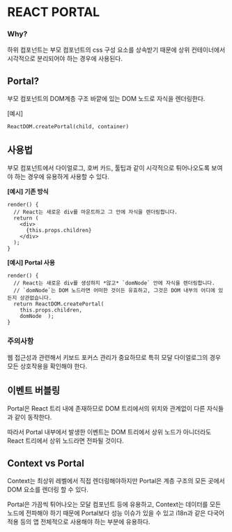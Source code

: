 # REACT PORTAL

### Why?

하위 컴포넌트는 부모 컴포넌트의 css 구성 요소를 상속받기 때문에 상위 컨테이너에서 시각적으로 분리되어야 하는 경우에 사용된다.



## Portal?

부모 컴포넌트의 DOM계층 구조 바깥에 있는 DOM 노드로 자식을 렌더링한다.

[예시]

```react
ReactDOM.createPortal(child, container)
```



## 사용법

부모 컴포넌트에서 다이얼로그, 호버 카드, 툴팁과 같이 시각적으로 튀어나오도록 보여야 하는 경우에 유용하게 사용할 수 있다.

**[예시] 기존 방식**

```react
render() {
  // React는 새로운 div를 마운트하고 그 안에 자식을 렌더링합니다.
  return (
    <div>
      {this.props.children}
    </div>
  );
}
```

**[예시] Portal 사용**

```react
render() {
  // React는 새로운 div를 생성하지 *않고* `domNode` 안에 자식을 렌더링합니다.
  // `domNode`는 DOM 노드라면 어떠한 것이든 유효하고, 그것은 DOM 내부의 어디에 있든지 상관없습니다.
  return ReactDOM.createPortal(
    this.props.children,
    domNode  );
}
```

### 주의사항

웹 접근성과 관련해서 키보드 포커스 관리가 중요하므로 특히 모달 다이얼로그의 경우 모든 상호작용을 확인해야 한다.



## 이벤트 버블링

Portal은 React 트리 내에 존재하므로 DOM 트리에서의 위치와 관계없이 다른 자식들과 같이 동작한다. 

따라서 Portal 내부에서 발생한 이벤트는 DOM 트리에서 상위 노드가 아니더라도 React 트리에서 상위 노드라면 전파될 것이다. 



## Context vs Portal

Context는 최상위 레벨에서 직접 렌더링해야하지만 Portal은 계층 구조의 모든 곳에서 DOM 요소를 렌더링 할 수 있다.

Portal은 가끔씩 튀어나오는 모달 컴포넌트 등에 유용하고, Context는 데이터를 모든 노드에 전파해야 하기 때문에 Portal보다 성능 이슈가 있을 수 있고 i18n과 같은 다국어 적용 등의 앱 전체적으로 사용해야 하는 부분에 유용하다.

